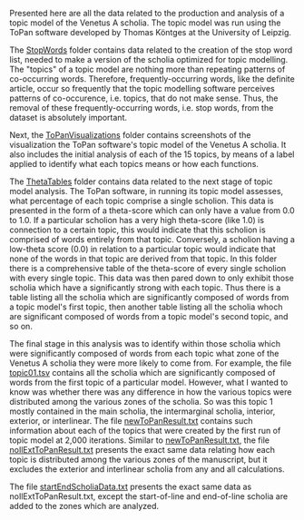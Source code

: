 Presented here are all the data related to the production and analysis of a topic model of the Venetus A scholia. The topic model was run using the ToPan software developed by Thomas Köntges at the University of Leipzig.

The [StopWords](https://github.com/cjschu17/Thesis2016-2017/tree/master/Appendix/Chapters3%264/Data/TopicModelData/StopWords) folder contains data related to the creation of the stop word list, needed to make a version of the scholia optimized for topic modelling. The "topics" of a topic model are nothing more than repeating patterns of co-occurring words. Therefore, frequently-occurring words, like the definite article, occur so frequently that the topic modelling software perceives patterns of co-occurence, i.e. topics, that do not make sense. Thus, the removal of these frequently-occurring words, i.e. stop words, from the dataset is absolutely important.

Next, the [ToPanVisualizations](https://github.com/cjschu17/Thesis2016-2017/tree/master/Appendix/Chapters3%264/Data/TopicModelData/ToPanVisualizations) folder contains screenshots of the visualization the ToPan software's topic model of the Venetus A scholia. It also includes the initial analysis of each of the 15 topics, by means of a label applied to identify what each topics means or how each functions.

The [ThetaTables](https://github.com/cjschu17/Thesis2016-2017/tree/master/Appendix/Chapters3%264/Data/TopicModelData/ThetaTables) folder contains data related to the next stage of topic model analysis. The ToPan software, in running its topic model assesses, what percentage of each topic comprise a single scholion. This data is presented in the form of a theta-score which can only have a value from 0.0 to 1.0. If a particular scholion has a very high theta-score (like 1.0) is connection to a certain topic, this would indicate that this scholion is comprised of words entirely from that topic. Conversely, a scholion having a low-theta score (0.0) in relation to a particular topic would indicate that none of the words in that topic are derived from that topic. In this folder there is a comprehensive table of the theta-score of every single scholion with every single topic. This data was then pared down to only exhibit those scholia which have a significantly strong with each topic. Thus there is a table listing all the scholia which are significantly composed of words from a topic model's first topic, then another table listing all the scholia whoch are significant composed of words from a topic model's second topic, and so on.

The final stage in this analysis was to identify within those scholia which were significantly composed of words from each topic what zone of the Venetus A scholia they were more likely to come from. For example, the file [topic01.tsv](https://github.com/cjschu17/Thesis2016-2017/blob/master/Appendix/Chapters3%264/Data/TopicModelData/ThetaTables/SignificantThetaScoresByTopic/topic01.tsv) contains all the scholia which are significantly composed of words from the first topic of a particular model. However, what I wanted to know was whether there was any difference in how the various topics were distributed among the various zones of the scholia. So was this topic 1 mostly contained in the main scholia, the intermarginal scholia, interior, exterior, or interlinear. The file [newToPanResult.txt](https://github.com/cjschu17/Thesis2016-2017/blob/master/Appendix/Chapters3%264/Data/TopicModelData/newToPanResult.txt) contains such information about each of the topics that were created by the first run of topic model at 2,000 iterations. Similar to [newToPanResult.txt](https://github.com/cjschu17/Thesis2016-2017/blob/master/Appendix/Chapters3%264/Data/TopicModelData/newToPanResult.txt), the file [noIlExtToPanResult.txt](https://github.com/cjschu17/Thesis2016-2017/blob/master/Appendix/Chapters3%264/Data/TopicModelData/noIlExtToPanResult.txt) presents the exact same data relating how each topic is distributed among the various zones of the manuscript, but it excludes the exterior and interlinear scholia from any and all calculations.

The file [startEndScholiaData.txt](https://github.com/cjschu17/Thesis2016-2017/blob/master/Appendix/Chapters3%264/Data/TopicModelData/startEndScholiaData.txt) presents the exact same data as noIlExtToPanResult.txt, except the start-of-line and end-of-line scholia are added to the zones which are analyzed. 

